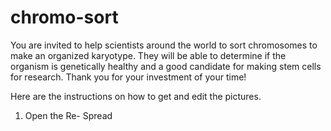# chromo-sort
You are invited to help scientists around the world to sort chromosomes to make an organized karyotype.  They will be able to determine if the organism is genetically healthy and a good candidate for making stem cells for research.  Thank you for your investment of your time!

Here are the instructions on how to get and edit the pictures.
1. Open the Re- Spread

